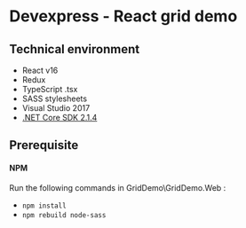 # Devexpress - React grid demo

## Technical environment

- React v16 
- Redux
- TypeScript .tsx
- SASS stylesheets
- Visual Studio 2017
- [.NET Core SDK 2.1.4](https://download.microsoft.com/download/1/1/5/115B762D-2B41-4AF3-9A63-92D9680B9409/dotnet-sdk-2.1.4-win-gs-x64.exe)

## Prerequisite

#### NPM

Run the following commands in GridDemo\GridDemo.Web :

- `npm install`
- `npm rebuild node-sass`
